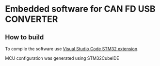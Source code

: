 # Embedded software for CAN FD USB CONVERTER

## How to build
To compile the software use [Visual Studio Code STM32 extension](https://marketplace.visualstudio.com/items?itemName=bmd.stm32-for-vscode).

MCU configuration was generated using STM32CubeIDE